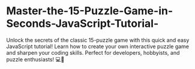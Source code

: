 # Master-the-15-Puzzle-Game-in-Seconds-JavaScript-Tutorial-
Unlock the secrets of the classic 15-puzzle game with this quick and easy JavaScript tutorial! Learn how to create your own interactive puzzle game and sharpen your coding skills. Perfect for developers, hobbyists, and puzzle enthusiasts! 💻🧩
